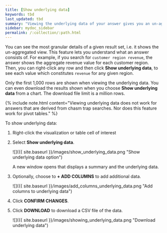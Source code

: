 ```yaml
---
title: [Show underlying data]
keywords: tbd
last_updated: tbd
summary: "Viewing the underlying data of your answer gives you an un-aggregated view of the underlying data."
sidebar: mydoc_sidebar
permalink: /:collection/:path.html
---
```

You can see the most granular details of a given result set, i.e. it shows the
un-aggregated view. This feature lets you understand what an answer consists of.
For example, if you search for `customer region revenue`, the answer shows the
aggregate revenue value for each customer region. Then, you can right-click any row
and then click **Show underlying data**, to see each value which constitutes `revenue`
for any given region.

Only the first 1,000 rows are shown when viewing the underlying data. You can
even download the results shown when you choose **Show underlying data** from a
chart. The download file limit is a million rows.

{% include note.html content="Viewing underlying data does not work for answers
that are derived from chasm trap searches. Nor does this feature work for pivot
tables." %}

To show underlying data:

1. Right-click the visualization or table cell of interest
2. Select **Show underlying data**.

   ![]({{ site.baseurl }}/images/show_underlying_data.png "Show underlying data option")

    A new window opens that displays a summary and the underlying data.

3. Optionally, choose to **+ ADD COLUMNS** to add additional data.

   ![]({{ site.baseurl }}/images/add_columns_underlying_data.png "Add columns to underlying data")

4. Click **CONFIRM CHANGES**.

5. Click **DOWNLOAD** to download a CSV file of the data.

   ![]({{ site.baseurl }}/images/showing_underlying_data.png "Download underlying data")
